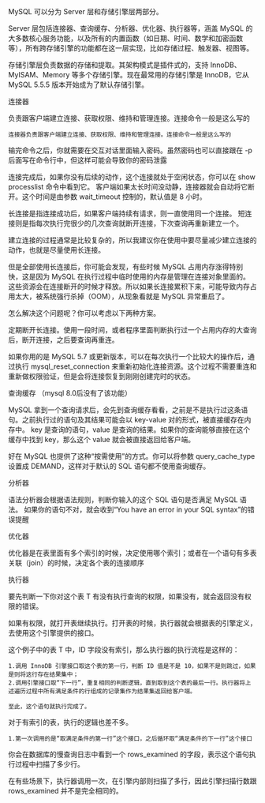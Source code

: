 
MySQL 可以分为 Server 层和存储引擎层两部分。

Server 层包括连接器、查询缓存、分析器、优化器、执行器等，涵盖 MySQL 的大多数核心服务功能，以及所有的内置函数（如日期、时间、数学和加密函数等），所有跨存储引擎的功能都在这一层实现，比如存储过程、触发器、视图等。

存储引擎层负责数据的存储和提取。其架构模式是插件式的，支持 InnoDB、MyISAM、Memory 等多个存储引擎。现在最常用的存储引擎是 InnoDB，它从 MySQL 5.5.5 版本开始成为了默认存储引擎。



连接器

负责跟客户端建立连接、获取权限、维持和管理连接。连接命令一般是这么写的
    
    连接器负责跟客户端建立连接、获取权限、维持和管理连接。连接命令一般是这么写的

输完命令之后，你就需要在交互对话里面输入密码。虽然密码也可以直接跟在 -p 后面写在命令行中，但这样可能会导致你的密码泄露

连接完成后，如果你没有后续的动作，这个连接就处于空闲状态，你可以在 show processlist 命令中看到它。
客户端如果太长时间没动静，连接器就会自动将它断开。这个时间是由参数 wait_timeout 控制的，默认值是 8 小时。



长连接是指连接成功后，如果客户端持续有请求，则一直使用同一个连接。
短连接则是指每次执行完很少的几次查询就断开连接，下次查询再重新建立一个。

建立连接的过程通常是比较复杂的，所以我建议你在使用中要尽量减少建立连接的动作，也就是尽量使用长连接。

但是全部使用长连接后，你可能会发现，有些时候 MySQL 占用内存涨得特别快，这是因为 MySQL 在执行过程中临时使用的内存是管理在连接对象里面的。这些资源会在连接断开的时候才释放。所以如果长连接累积下来，可能导致内存占用太大，被系统强行杀掉（OOM），从现象看就是 MySQL 异常重启了。

怎么解决这个问题呢？你可以考虑以下两种方案。

定期断开长连接。使用一段时间，或者程序里面判断执行过一个占用内存的大查询后，断开连接，之后要查询再重连。

如果你用的是 MySQL 5.7 或更新版本，可以在每次执行一个比较大的操作后，通过执行 mysql_reset_connection 来重新初始化连接资源。这个过程不需要重连和重新做权限验证，但是会将连接恢复到刚刚创建完时的状态。



查询缓存 （mysql 8.0后没有了该功能）

MySQL 拿到一个查询请求后，会先到查询缓存看看，之前是不是执行过这条语句。之前执行过的语句及其结果可能会以 key-value 对的形式，被直接缓存在内存中。
key 是查询的语句，value 是查询的结果。如果你的查询能够直接在这个缓存中找到 key，那么这个 value 就会被直接返回给客户端。


好在 MySQL 也提供了这种“按需使用”的方式。你可以将参数 query_cache_type 设置成 DEMAND，这样对于默认的 SQL 语句都不使用查询缓存。



分析器

语法分析器会根据语法规则，判断你输入的这个 SQL 语句是否满足 MySQL 语法。
如果你的语句不对，就会收到“You have an error in your SQL syntax”的错误提醒

优化器

优化器是在表里面有多个索引的时候，决定使用哪个索引；或者在一个语句有多表关联（join）的时候，决定各个表的连接顺序


执行器

要先判断一下你对这个表 T 有没有执行查询的权限，如果没有，就会返回没有权限的错误。

如果有权限，就打开表继续执行。打开表的时候，执行器就会根据表的引擎定义，去使用这个引擎提供的接口。




这个例子中的表 T 中，ID 字段没有索引，那么执行器的执行流程是这样的：

    1.调用 InnoDB 引擎接口取这个表的第一行，判断 ID 值是不是 10，如果不是则跳过，如果是则将这行存在结果集中；
    2.调用引擎接口取“下一行”，重复相同的判断逻辑，直到取到这个表的最后一行。执行器将上述遍历过程中所有满足条件的行组成的记录集作为结果集返回给客户端。

    至此，这个语句就执行完成了。


对于有索引的表，执行的逻辑也差不多。

    1.第一次调用的是“取满足条件的第一行”这个接口，之后循环取“满足条件的下一行”这个接口

你会在数据库的慢查询日志中看到一个 rows_examined 的字段，表示这个语句执行过程中扫描了多少行。

在有些场景下，执行器调用一次，在引擎内部则扫描了多行，因此引擎扫描行数跟 rows_examined 并不是完全相同的。







